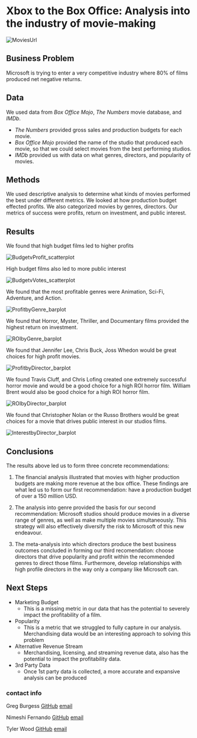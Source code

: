 # Xbox to the Box Office: Analysis into the industry of movie-making
 ![MoviesUrl](https://tenor.com/view/minions-shh-quiet-movie-movies-gif-11885588.gif "movies")
## Business Problem
Microsoft is trying to enter a very competitive industry where 80% of films produced net negative returns. 

## Data
We used data from *Box Office Mojo*, *The Numbers* movie database, and *IMDb*.
- *The Numbers* provided gross sales and production budgets for each movie. 
- *Box Office Mojo* provided the name of the studio that produced each movie, so that we could select movies from the best performing studios.
- *IMDb* provided us with data on what genres, directors, and popularity of movies.

## Methods
We used descriptive analysis to determine what kinds of movies performed the best under different metrics. We looked at how production budget effected profits. We also categorized movies by genres, directors. Our metrics of success were profits, return on investment, and public interest.

## Results

We found that high budget films led to higher profits


![BudgetvProfit_scatterplot](./images/R1_Budget-Profit_scatter.png)


High budget films also led to more public interest

![BudgetvVotes_scatterplot](./images/R1_Budget-Votes_scatter.png)<br>

We found that the most profitable genres were Animation, Sci-Fi, Adventure, and Action. 

![ProfitbyGenre_barplot](./images/R2_Genre-Profit_barplot.png)<br>

We found that Horror, Myster, Thriller, and Documentary films provided the highest return on investment.

![ROIbyGenre_barplot](./images/R2_Genre-ROI_barplot.png)<br>

We found that Jennifer Lee, Chris Buck, Joss Whedon would be great choices for high profit movies.

![ProfitbyDirector_barplot](./images/R3_Director-Profit_barplot.png)<br>


We found Travis Cluff, and Chris Lofing created one extremely successful horror movie and would be a good choice for a high ROI horror film. William Brent would also be good choice for a high ROI horror film.

![ROIbyDirector_barplot](./images/R3_Director-ROI_barplot.png)<br>

We found that Christopher Nolan or the Russo Brothers would be great choices for a movie that drives public interest in our studios films.

![InterestbyDirector_barplot](./images/R3_Director-Votes_barplot.png)


## Conclusions
The results above led us to form three concrete recommendations:
1. The financial analysis illustrated that movies with higher production budgets are making more revenue at the box office. These findings are what led us to form our first recommendation: have a production budget of over a 150 million USD.

2. The analysis into genre provided the basis for our second recommendation: Microsoft studios should produce movies in a diverse range of genres, as well as make multiple movies simultaneously. This strategy will also effectively diversify the risk to Microsoft of this new endeavour.

3. The meta-analysis into which directors produce the best business outcomes concluded in forming our third recomendation: choose directors that drive popularity and profit within the recommended genres to direct those films. Furthermore, develop relationships with high profile directors in the way only a company like Microsoft can.
 

## Next Steps
- Marketing Budget
	- This is a missing metric in our data that has the potential to severely impact the profitability of a film. 
- Popularity
	- This is a metric that we struggled to fully capture in our analysis. Merchandising data would be an interesting approach to solving this problem 
- Alternative Revenue Stream
	- Merchandising, licensing, and streaming revenue data, also has the potential to impact the profitability data.
- 3rd Party Data
	- Once 1st party data is collected, a more accurate and expansive analysis can be produced

### contact info
Greg Burgess [GitHub](https://github.com/gcburgess) [email](mailto:gcburgess@gmail.com)

Nimeshi Fernando [GitHub](https://github.com/nishlikefish) [email](mailto:nimeshifernando@gmail.com)

Tyler Wood [GitHub](https://github.com/twood2015) [email](mailto:t.wood20151996@gmail.com)